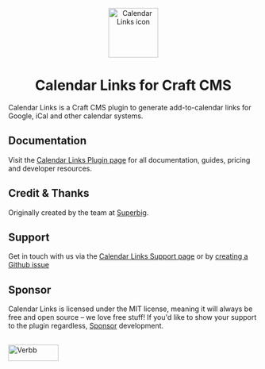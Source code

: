 <p align="center"><img src="https://verbb.imgix.net/plugins/calendar-links/calendar-links-icon.svg" width="100" height="100" alt="Calendar Links icon"></p>
<h1 align="center">Calendar Links for Craft CMS</h1>

Calendar Links is a Craft CMS plugin to generate add-to-calendar links for Google, iCal and other calendar systems.

## Documentation
Visit the [Calendar Links Plugin page](https://verbb.io/craft-plugins/calendar-links) for all documentation, guides, pricing and developer resources.

## Credit & Thanks
Originally created by the team at [Superbig](https://superbig.co/).

## Support
Get in touch with us via the [Calendar Links Support page](https://verbb.io/craft-plugins/calendar-links/support) or by [creating a Github issue](https://github.com/verbb/calendar-links/issues)

## Sponsor
Calendar Links is licensed under the MIT license, meaning it will always be free and open source – we love free stuff! If you'd like to show your support to the plugin regardless, [Sponsor](https://github.com/sponsors/verbb) development.

<h2></h2>

<a href="https://verbb.io" target="_blank">
    <img width="101" height="33" src="https://verbb.io/assets/img/verbb-pill.svg" alt="Verbb">
</a>
